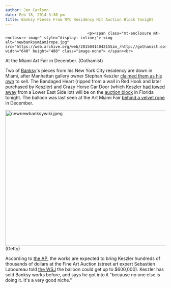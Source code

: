 ```yaml
---
author: Jen Carlson
date: Feb 18, 2014 3:30 pm
title: Banksy Pieces From NYC Residency Hit Auction Block Tonight
---
```


	
										<p><span class="mt-enclosure mt-enclosure-image" style="display: inline;"> <img alt="newbanksymiamirope.jpg" src="https://web.archive.org/web/20150414042155im_/http://gothamist.com/attachments/arts_jen/newbanksymiamirope.jpg" width="640" height="480" class="image-none"> </span><br>
<span class="photo_caption">At the Miami Art Fair in December. (Gothamist)</span></p>

<p>Two of <a href="https://web.archive.org/web/20150414042155/http://gothamist.com/tags/banksy">Banksy</a>&apos;s pieces from his New York City residency are down in Miami, after Manhattan gallery owner Stephan Keszler <a href="https://web.archive.org/web/20150414042155/http://gothamist.com/2013/11/25/nyc_art_gallery_owner_selling_banks.php">claimed them as his own</a> to sell. The Bandaged Heart (ripped from a wall in Red Hook and later purchased by Keszler) and Crazy Horse Car Door (which Keszler <a href="https://web.archive.org/web/20150414042155/http://gothamist.com/2013/10/15/photos_les_banksy_being_dismantled.php#photo-1">had towed away</a> from a Lower East Side lot) will be on the <a href="https://web.archive.org/web/20150414042155/http://gothamist.com/2013/11/06/banksys_heart_balloon_to_be_sold_in.php">auction block</a> in Florida tonight. The balloon was last seen at the Art Miami Fair <a href="https://web.archive.org/web/20150414042155/http://gothamist.com/2013/12/04/banksy_red_hook_wall_now_behind_vel.php">behind a velvet rope</a> in December.</p>

<p><span class="mt-enclosure mt-enclosure-image" style="display: inline;"> <img alt="newnewbanksywiki.jpeg" src="https://web.archive.org/web/20150414042155im_/http://gothamist.com/attachments/arts_jen/newnewbanksywiki.jpeg" width="640" height="426" class="image-none"> </span><br>
<span class="photo_caption">(Getty)</span></p>

<p>According to <a href="https://web.archive.org/web/20150414042155/http://abcnews.go.com/Entertainment/wireStory/banksy-works-offered-miami-auction-22564520">the AP</a>, the works are expected to bring Keszler hundreds of thousands of dollars at the Fine Art Auction (street art expert Sebastien Laboureau told <a href="https://web.archive.org/web/20150414042155/http://online.wsj.com/news/articles/SB10001424052702303945704579389093887369188?mod=WSJ_NY_MIDDLELEADNewsCollection&amp;mg=reno64-wsj&amp;url=http://online.wsj.com/article/SB10001424052702303945704579389093887369188.html%3Fmod%3DWSJ_NY_MIDDLELEADNewsCollection">the WSJ</a> the balloon could get up to $600,000). Keszler has sold Banksy works before, and says he got into it &quot;because no one else is doing it. It&apos;s a very good niche.&quot;</p>					
										
									
				